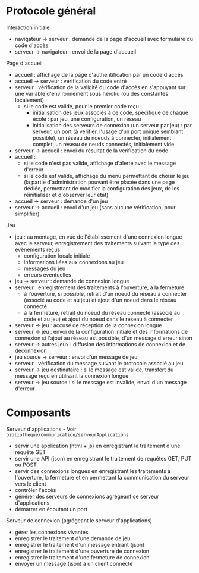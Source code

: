 # Protocole général

Interaction initiale
- navigateur -> serveur : demande de la page d'accueil avec formulaire du code d'accès
- serveur -> navigateur : envoi de la page d'accueil 

Page d'accueil
- accueil : affichage de la page d'authentification par un code d'accès
- accueil -> serveur : vérification du code entré
- serveur : vérification de la validité du code d'accès en s'appuyant sur une variable d'environnement sous  heroku (ou des constantes localement)
  - si le code est valide, pour le premier code reçu :
    - initialisation des jeux associés à ce code, spécifique de chaque école : par jeu, une configuration, un réseau
    - initialisation des serveurs de connexion (un serveur par jeu) : par serveur, un port (à vérifier, l'usage d'un port unique semblant possible), un réseau de noeuds à connecter, initialement complet, un réseau de neuds connectés, initialement vide
- serveur -> accueil : envoi du résultat de la vérification du code
- accueil : 
  - si le code n'est pas valide, affichage d'alerte avec le message d'erreur
  - si le code est valide, affichage du menu permettant de choisir le jeu (la partie d'administration pouvant être placée dans une page dédiée, permettant de modifier la configuration des jeux, de les réinitialiser et d'observer leur état)
- accueil -> serveur : demande d'un jeu
- serveur -> accueil : envoi d'un jeu (sans aucune vérification, pour simplifier)

Jeu
- jeu : au montage, en vue de l'établissement d'une connexion longue avec le serveur, enregistrement des traitements suivant le type des évènements reçus
  - configuration locale initiale
  - informations liées aux connexions au jeu
  - messages du jeu
  - erreurs éventuelles
- jeu -> serveur : demande de connexion longue
- serveur : enregistrement des traitements à l'ouverture, à la fermeture 
  - à l'ouverture, si possible, retrait d'un noeud du réseau à connecter (associé au code et au jeu) et ajout d'un noeud dans le réseau connecté
  - à la fermeture, retrait du noeud du réseau connecté (associé au code et au jeu) et ajout du noeud dans le réseau à connecter
- serveur -> jeu : accusé de réception de la connexion longue
- serveur -> jeu : envoi de la configuration initiale et des informations de connexion si l'ajout au réseau est possible, d'un message d'erreur sinon
- serveur -> autres jeux : diffusion des informations de connexion et de déconnexion 
- jeu source -> serveur : envoi d'un message de jeu
- serveur : vérification du message suivant le protocole associé au jeu
- serveur -> jeu destinataire : si le message est valide, transfert du message reçu en utilisant la connexion longue 
- serveur -> jeu source : si le message est invalide, envoi d'un message d'erreur

# Composants

Serveur d'applications - Voir `bibliotheque/communication/serveurApplications`
- servir une application (html + js) en enregistrant le traitement d'une requête GET
- servir une API (json) en enregistrant le traitement de requêtes GET, PUT ou POST
- servir des connexions longues en enregistrant les traitements à l'ouverture, la fermeture et en permettant la communication du serveur vers le client
- contrôler l'accès
- générer des serveurs de connexions agrégeant ce serveur d'applications
- démarrer en écoutant un port
  
Serveur de connexion (agrégeant le serveur d'applications)
- gérer les connexions vivantes
- enregistrer le traitement d'une demande de jeu
- enregistrer le traitement d'un message entrant (json)
- enregistrer le traitement d'une ouverture de connexion
- enregistrer le traitement d'une fermeture de connexion
- envoyer un message (json) à un client connecté